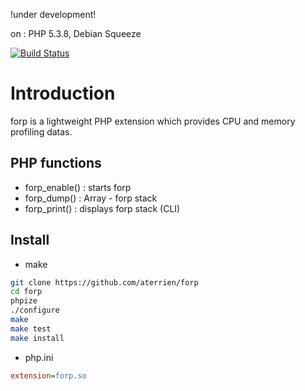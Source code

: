 !under development!

on : PHP 5.3.8,  Debian Squeeze

[![Build Status](https://secure.travis-ci.org/aterrien/forp.png)](http://travis-ci.org/aterrien/forp)

# Introduction #

forp is a lightweight PHP extension which provides CPU and memory profiling datas.

## PHP functions ##
- forp_enable() : starts forp
- forp_dump() : Array - forp stack
- forp_print() : displays forp stack (CLI)

## Install ##

* make
```sh
git clone https://github.com/aterrien/forp
cd forp
phpize
./configure
make
make test
make install
```

* php.ini
```ini
extension=forp.so
```
